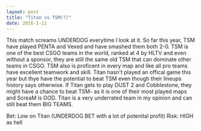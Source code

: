 ```yaml
---
layout: post
title: "Titan vs TSM(?)"
date: 2016-1-11
---
```


This match screams UNDERDOG everytime I look at it. So far this year, TSM have played PENTA and Vexed and have smashed them both 2-0.
TSM is one of the best CSGO teams in the world, ranked at 4 by HLTV and even without a sponsor, they are still the same old TSM that can dominate other teams in CSGO.
TSM also is proficent in every map and like all pro teams have excellent teamwork and skill.
Titan hasn't played an offical game this year but thye have the potential to beat TSM even though their lineups history says otherwise.
If Titan gets to play DUST 2 and Cobblestone, they might have a chance to beat TSM- as it is one of their most played maps and ScreaM is GOD. Titan is a very underrated team in my opinion and can still beat them BIG TEAMS.

Bet: Low on Titan (UNDERDOG BET with a lot of potenital profit)
Risk: HIGH as hell


